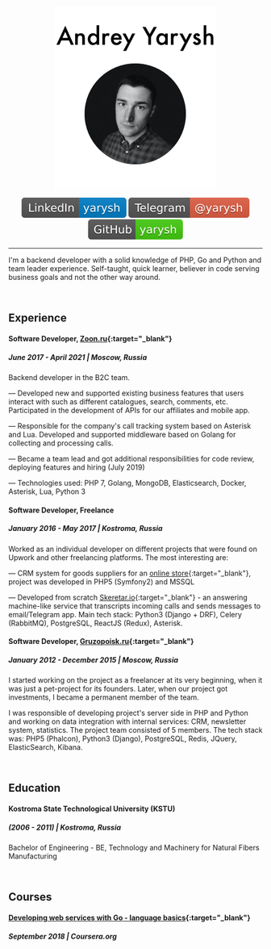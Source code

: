 <p align="center">
    <img src="./photo.png">
</p>

<p align="center">
    <a href="https://www.linkedin.com/in/yarysh/" target="_blank"><img src="linkedin.svg" alt="LinkedIn"></a>
    <a href="https://t.me/yarysh" target="_blank"><img src="telegram.svg" alt="Telegram"></a>
    <a href="https://github.com/yarysh" target="_blank"><img src="github.svg" alt="GitHub"></a>
</p>

---

I'm a backend developer with a solid knowledge of PHP, Go and Python and team leader experience. Self-taught, quick learner, believer in code serving business goals and not the other way around.

<br/>

## Experience 

#### Software Developer, [Zoon.ru](https://zoon.ru/){:target="_blank"}
##### June 2017 - April 2021 | Moscow, Russia

Backend developer in the B2C team.

— Developed new and supported existing business features that users interact with such as different catalogues, search, comments, etc. Participated in the development of APIs for our affiliates and mobile app.

— Responsible for the company's call tracking system based on Asterisk and Lua. Developed and supported middleware based on Golang for collecting and processing calls.

— Became a team lead and got additional responsibilities for code review, deploying features and hiring (July 2019)

— Technologies used: PHP 7, Golang, MongoDB, Elasticsearch, Docker, Asterisk, Lua, Python 3
<br />

#### Software Developer, Freelance
##### January 2016 - May 2017 | Kostroma, Russia

Worked as an individual developer on different projects that were found on Upwork and other freelancing platforms. The most interesting are:

— CRM system for goods suppliers for an [online store](https://akson.ru){:target="_blank"}, project was developed in PHP5 (Symfony2) and MSSQL

— Developed from scratch [Skeretar.io](https://sekretar.io){:target="_blank"} - an answering machine-like service that transcripts incoming calls and sends messages to email/Telegram app. Main tech stack: Python3 (Django + DRF), Celery (RabbitMQ), PostgreSQL, ReactJS (Redux), Asterisk.
<br />

#### Software Developer, [Gruzopoisk.ru](https://gruzopoisk.ru/){:target="_blank"}
##### January 2012 - December 2015 | Moscow, Russia

I started working on the project as a freelancer at its very beginning, when it was just a pet-project for its founders. Later, when our project got investments, I became a permanent member of the team.

I was responsible of developing project's server side in PHP and Python and working on data integration with internal services: CRM, newsletter system, statistics.
The project team consisted of 5 members. The tech stack was: PHP5 (Phalcon), Python3 (Django), PostgreSQL, Redis, JQuery, ElasticSearch, Kibana.

<br/>

## Education

#### Kostroma State Technological University (KSTU)
##### (2006 - 2011) | Kostroma, Russia

Bachelor of Engineering - BE, Technology and Machinery for Natural Fibers Manufacturing

<br/>

## Courses

#### [Developing web services with Go - language basics](https://www.coursera.org/account/accomplishments/verify/JT29V4TZ79TS){:target="_blank"}
##### September 2018 | Coursera.org
